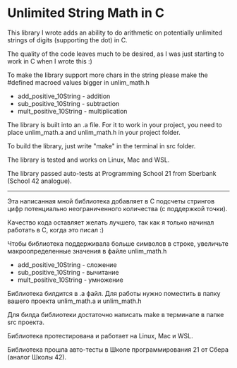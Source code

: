 # Unlimited String Math in C

This library I wrote adds an ability to do arithmetic on potentially unlimited strings of digits (supporting the dot) in C.

The quality of the code leaves much to be desired, as I was just starting to work in C when I wrote this :)

To make the library support more chars in the string please make the #defined macroed values bigger in unlim_math.h

* add_positive_10String - addition
* sub_positive_10String - subtraction
* mult_positive_10String - multiplication

The library is built into an .a file. For it to work in your project, you need to place unlim_math.a and unlim_math.h in your project folder.

To build the library, just write "make" in the terminal in src folder.

The library is tested and works on Linux, Mac and WSL.

The library passed auto-tests at Programming School 21 from Sberbank (School 42 analogue).

-----------------------------------------

Эта написанная мной библиотека добавляет в C подсчеты стрингов цифр потенциально неограниченного количества (с поддержкой точки).

Качество кода оставляет желать лучшего, так как я только начинал работать в С, когда это писал :)

Чтобы библиотека поддерживала больше символов в строке, увеличьте макроопределенные значения в файле unlim_math.h

* add_positive_10String - сложение
* sub_positive_10String - вычитание
* mult_positive_10String - умножение

Библиотека билдится в .a файл. Для работы нужно поместить в папку вашего проекта unlim_math.а и unlim_math.h

Для билда библиотеки достаточно написать make в терминале в папке src проекта.

Библиотека протестирована и работает на Linux, Mac и WSL.

Библиотека прошла авто-тесты в Школе программирования 21 от Сбера (аналог Школы 42).
